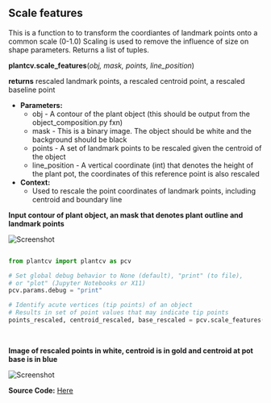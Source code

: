 ## Scale features

This is a function to to transform the coordiantes of landmark points onto a common scale (0-1.0)
Scaling is used to remove the influence of size on shape parameters. Returns a list of tuples.

**plantcv.scale_features**(*obj, mask, points, line_position*)

**returns** rescaled landmark points, a rescaled centroid point, a rescaled baseline point

- **Parameters:**
    - obj - A contour of the plant object (this should be output from the object_composition.py fxn)
    - mask - This is a binary image. The object should be white and the background should be black
    - points - A set of landmark points to be rescaled given the centroid of the object
    - line_position - A vertical coordinate (int) that denotes the height of the plant pot, the coordinates of this reference point is also rescaled
- **Context:**
    - Used to rescale the point coordinates of landmark points, including centroid and boundary line
    
**Input contour of plant object, an mask that denotes plant outline and landmark points**

![Screenshot](img/documentation_images/scale_features/av_output.jpg)

```python

from plantcv import plantcv as pcv

# Set global debug behavior to None (default), "print" (to file), 
# or "plot" (Jupyter Notebooks or X11)
pcv.params.debug = "print"

# Identify acute vertices (tip points) of an object
# Results in set of point values that may indicate tip points
points_rescaled, centroid_rescaled, base_rescaled = pcv.scale_features(obj, mask, landmark_points, 
                                                                       boundary_line_position)
                                                                       
```

**Image of rescaled points in white, centroid is in gold and centroid at pot base is in blue**

![Screenshot](img/documentation_images/scale_features/sf_output.jpg)

**Source Code:** [Here](https://github.com/danforthcenter/plantcv/blob/main/plantcv/plantcv/scale_features.py)
